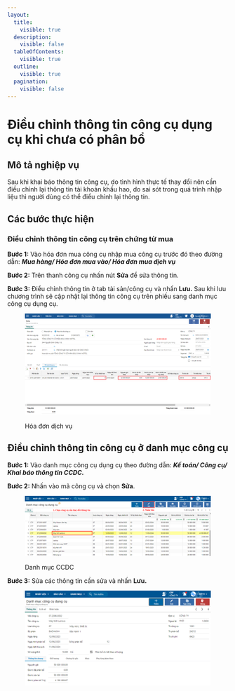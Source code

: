```yaml
---
layout:
  title:
    visible: true
  description:
    visible: false
  tableOfContents:
    visible: true
  outline:
    visible: true
  pagination:
    visible: false
---
```


# Điều chỉnh thông tin công cụ dụng cụ khi chưa có phân bổ

## Mô tả nghiệp vụ

Sau khi khai báo thông tin công cụ, do tình hình thực tế thay đổi nên cần điều chỉnh lại thông tin tài khoản khấu hao, do sai sót trong quá trình nhập liệu thì người dùng có thể điều chỉnh lại thông tin.

## Các bước thực hiện

### Điều chỉnh thông tin công cụ trên chứng từ mua

**Bước 1:** Vào hóa đơn mua công cụ nhập mua công cụ trước đó theo đường dẫn: _**Mua hàng/ Hóa đơn mua vào/ Hóa đơn mua dịch vụ**_

**Bước 2:** Trên thanh công cụ nhấn nút **Sửa** để sửa thông tin.

**Bước 3:** Điều chỉnh thông tin ở tab tài sản/công cụ và nhấn **Lưu.** Sau khi lưu chương trình sẽ cập nhật lại thông tin công cụ trên phiếu sang danh mục công cụ dụng cụ.

<figure><img src="../../.gitbook/assets/Điều chỉnh thông tin cc.png" alt=""><figcaption><p>Hóa đơn dịch vụ</p></figcaption></figure>

## Điều chỉnh thông tin công cụ ở danh mục công cụ

**Bước 1:** Vào danh mục công cụ dụng cụ theo đường dẫn: _**Kế toán/ Công cụ/ Khai báo thông tin CCDC.**_

**Bước 2:** Nhấn vào mã công cụ và chọn **Sửa**.

<figure><img src="../../.gitbook/assets/CCDC điều chỉnh tt.png" alt=""><figcaption><p>Danh mục CCDC</p></figcaption></figure>

**Bước 3:** Sửa các thông tin cần sửa và nhấn **Lưu.**

<figure><img src="../../.gitbook/assets/image (182).png" alt=""><figcaption></figcaption></figure>
